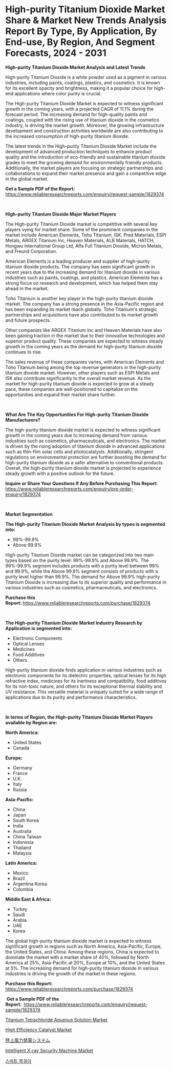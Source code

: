 <p><h1>High-purity Titanium Dioxide Market Share & Market New Trends Analysis Report By Type, By Application, By End-use, By Region, And Segment Forecasts, 2024 - 2031</h1></p><p><strong>High-purity Titanium Dioxide Market Analysis and Latest Trends</strong></p>
<p><p>High-purity Titanium Dioxide is a white powder used as a pigment in various industries, including paints, coatings, plastics, and cosmetics. It is known for its excellent opacity and brightness, making it a popular choice for high-end applications where color purity is crucial. </p><p>The High-purity Titanium Dioxide Market is expected to witness significant growth in the coming years, with a projected CAGR of 11.1% during the forecast period. The increasing demand for high-quality paints and coatings, coupled with the rising use of titanium dioxide in the cosmetics industry, is driving the market growth. Moreover, the growing infrastructure development and construction activities worldwide are also contributing to the increased consumption of high-purity titanium dioxide.</p><p>The latest trends in the High-purity Titanium Dioxide Market include the development of advanced production techniques to enhance product quality and the introduction of eco-friendly and sustainable titanium dioxide grades to meet the growing demand for environmentally friendly products. Additionally, the market players are focusing on strategic partnerships and collaborations to expand their market presence and gain a competitive edge in the global market.</p></p>
<p><strong>Get a Sample PDF of the Report:&nbsp;</strong> <a href="https://www.reliableresearchreports.com/enquiry/request-sample/1829374">https://www.reliableresearchreports.com/enquiry/request-sample/1829374</a></p>
<p>&nbsp;</p>
<p><strong>High-purity Titanium Dioxide Major Market Players</strong></p>
<p><p>The High-purity Titanium Dioxide market is competitive with several key players vying for market share. Some of the prominent companies in the market include American Elements, Toho Titanium, ISK, Pred Materials, ESPI Metals, ARGEX Titanium Inc, Heaven Materials, ALB Materials, HATCH, Hongwu International Group Ltd, Alfa Full Titanium Dioxide, Micron Metals, and Freund Corporation.</p><p>American Elements is a leading producer and supplier of high-purity titanium dioxide products. The company has seen significant growth in recent years due to the increasing demand for titanium dioxide in various industries such as paints, coatings, and plastics. American Elements has a strong focus on research and development, which has helped them stay ahead in the market.</p><p>Toho Titanium is another key player in the high-purity titanium dioxide market. The company has a strong presence in the Asia-Pacific region and has been expanding its market reach globally. Toho Titanium's strategic partnerships and acquisitions have also contributed to its market growth and future prospects.</p><p>Other companies like ARGEX Titanium Inc and Heaven Materials have also been gaining traction in the market due to their innovative technologies and superior product quality. These companies are expected to witness steady growth in the coming years as the demand for high-purity titanium dioxide continues to rise.</p><p>The sales revenue of these companies varies, with American Elements and Toho Titanium being among the top revenue generators in the high-purity titanium dioxide market. However, other players such as ESPI Metals and ISK also contribute significantly to the overall market revenue. As the market for high-purity titanium dioxide is expected to grow at a steady pace, these companies are well-positioned to capitalize on the opportunities and expand their market share further.</p></p>
<p>&nbsp;</p>
<p><strong>What Are The Key Opportunities For High-purity Titanium Dioxide Manufacturers?</strong></p>
<p><p>The high-purity titanium dioxide market is expected to witness significant growth in the coming years due to increasing demand from various industries such as cosmetics, pharmaceuticals, and electronics. The market is driven by the rising adoption of titanium dioxide in advanced applications such as thin-film solar cells and photocatalysts. Additionally, stringent regulations on environmental protection are further boosting the demand for high-purity titanium dioxide as a safer alternative to conventional products. Overall, the high-purity titanium dioxide market is projected to experience steady growth with a positive outlook for the future.</p></p>
<p><strong>Inquire or Share Your Questions If Any Before Purchasing This Report:</strong> <a href="https://www.reliableresearchreports.com/enquiry/pre-order-enquiry/1829374">https://www.reliableresearchreports.com/enquiry/pre-order-enquiry/1829374</a></p>
<p>&nbsp;</p>
<p><strong>Market Segmentation</strong></p>
<p><strong>The High-purity Titanium Dioxide Market Analysis by types is segmented into:</strong></p>
<p><ul><li>99%-99.9%</li><li>Above 99.9%</li></ul></p>
<p><p>High-purity Titanium Dioxide market can be categorized into two main types based on the purity level: 99%-99.9% and Above 99.9%. The 99%-99.9% segment includes products with a purity level between 99% and 99.9%, while the Above 99.9% segment consists of products with a purity level higher than 99.9%. The demand for Above 99.9% high-purity Titanium Dioxide is increasing due to its superior quality and performance in various industries such as cosmetics, pharmaceuticals, and electronics.</p></p>
<p><strong>Purchase this Report:&nbsp;</strong><a href="https://www.reliableresearchreports.com/purchase/1829374">https://www.reliableresearchreports.com/purchase/1829374</a></p>
<p>&nbsp;</p>
<p><strong>The High-purity Titanium Dioxide Market Industry Research by Application is segmented into:</strong></p>
<p><ul><li>Electronic Components</li><li>Optical Lenses</li><li>Medicines</li><li>Food Additives</li><li>Others</li></ul></p>
<p><p>High-purity titanium dioxide finds application in various industries such as electronic components for its dielectric properties, optical lenses for its high refractive index, medicines for its inertness and compatibility, food additives for its non-toxic nature, and others for its exceptional thermal stability and UV resistance. This versatile material is uniquely suited for a wide range of applications due to its purity and performance characteristics.</p></p>
<p>&nbsp;</p>
<p><strong>In terms of Region, the High-purity Titanium Dioxide Market Players available by Region are:</strong></p>
<p>
    <p> <strong> North America: </strong>
        <ul>
            <li>United States</li>
            <li>Canada</li>
        </ul>
        </p> 
    <p> <strong> Europe: </strong>
        <ul>
            <li>Germany</li>
            <li>France</li>
            <li>U.K.</li>
            <li>Italy</li>
            <li>Russia</li>
        </ul>
        </p> 
    <p> <strong> Asia-Pacific: </strong>
        <ul>
            <li>China</li>
            <li>Japan</li>
            <li>South Korea</li>
            <li>India</li>
            <li>Australia</li>
            <li>China Taiwan</li>
            <li>Indonesia</li>
            <li>Thailand</li>
            <li>Malaysia</li>
        </ul>
        </p> 
    <p> <strong> Latin America: </strong>
        <ul>
            <li>Mexico</li>
            <li>Brazil</li>
            <li>Argentina Korea</li>
            <li>Colombia</li>
        </ul>
        </p> 
    <p> <strong> Middle East & Africa: </strong>
        <ul>
            <li>Turkey</li>
            <li>Saudi</li>
            <li>Arabia</li>
            <li>UAE</li>
            <li>Korea</li>
        </ul>
    </p>
    </p>
<p><p>The global high-purity titanium dioxide market is expected to witness significant growth in regions such as North America, Asia-Pacific, Europe, the United States, and China. Among these regions, China is expected to dominate the market with a market share of 40%, followed by North America at 25%, Asia-Pacific at 20%, Europe at 10%, and the United States at 5%. The increasing demand for high-purity titanium dioxide in various industries is driving the growth of the market in these regions.</p></p>
<p><strong>Purchase this Report: </strong><a href="https://www.reliableresearchreports.com/purchase/1829374">https://www.reliableresearchreports.com/purchase/1829374</a></p>
<p>&nbsp;<strong>Get a Sample PDF of the Report:&nbsp;&nbsp;</strong><a href="https://www.reliableresearchreports.com/enquiry/request-sample/1829374">https://www.reliableresearchreports.com/enquiry/request-sample/1829374</a></p>
<p><strong></strong></p>
<p><p><a href="https://github.com/myacatherineblakecaczo9vcsw/Market-Research-Report-List-1/blob/main/titanium-tetrachloride-aqueous-solution-market.md">Titanium Tetrachloride Aqueous Solution Market</a></p><p><a href="https://github.com/okotobwrhuteie/Market-Research-Report-List-1/blob/main/high-efficiency-catalyst-market.md">High Efficiency Catalyst Market</a></p><p><a href="https://github.com/ycmtqqhvk3273/Market-Research-Report-List-1/blob/main/42266181326.md">陸上風力発電システム</a></p><p><a href="https://issuu.com/reportprime-2/docs/intelligent-x-ray-security-machine-market-size-203">Intelligent X-ray Security Machine Market</a></p><p><a href="https://github.com/lkwggful07722/Market-Research-Report-List-1/blob/main/3298656928.md">스마트 목걸이</a></p></p>